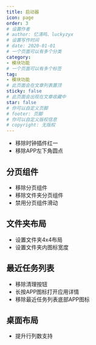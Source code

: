 ```yaml
---
title: 启动器
icon: page
order: 3
# 设置作者
# author: 忆清鸣、luckyzyx
# 设置写作时间
# date: 2020-01-01
# 一个页面可以有多个分类
category:
- 模块功能
# 一个页面可以有多个标签
tag:
- 模块功能
# 此页面会在文章列表置顶
sticky: false
# 此页面会出现在文章收藏中
star: false
# 你可以自定义页脚
# footer: 页脚
# 你可以自定义版权信息
# copyright: 无版权
---
```


- 移除时钟插件红一
- 移除APP左下角圆点

## 分页组件

- 移除分页组件
- 移除文件夹分页组件
- 禁用分页组件滑动

## 文件夹布局

- 设置文件夹4x4布局
- 设置文件夹内图标宽度

## 最近任务列表

- 移除清理按钮
- 长按APP图标打开应用详情
- 移除最近任务列表底部APP图标

## 桌面布局

- 提升行列数支持